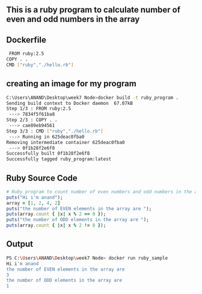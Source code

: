 ## This is a ruby program to calculate number of even and odd numbers in the array

## Dockerfile
```bash
 FROM ruby:2.5
COPY . .
CMD ["ruby","./hello.rb"]
```
## creating an image for my program

```bash
C:\Users\ANAND\Desktop\week7 Node>docker build -t ruby_program .
Sending build context to Docker daemon  67.07kB
Step 1/3 : FROM ruby:2.5
 ---> 7834f5f61ba8
Step 2/3 : COPY . .
 ---> cae89eb94561
Step 3/3 : CMD ["ruby","./hello.rb"]
 ---> Running in 625deac0fba0
Removing intermediate container 625deac0fba0
 ---> 0f1b28f2e6f8
Successfully built 0f1b28f2e6f8
Successfully tagged ruby_program:latest
```

## Ruby Source Code

```ruby
# Ruby program to count number of even numbers and odd numbers in the array 
puts("Hi i'm anand");
array = [1, 2, 4, 2]
puts("the number of EVEN elements in the array are ");
puts(array.count { |x| x % 2 == 0 });
puts("the number of ODD elements in the array are ");
puts(array.count { |x| x % 2 != 0 });
```

## Output

```bash
PS C:\Users\ANAND\Desktop\week7 Node> docker run ruby_sample
Hi i'm anand
the number of EVEN elements in the array are
3
the number of ODD elements in the array are
1
```
